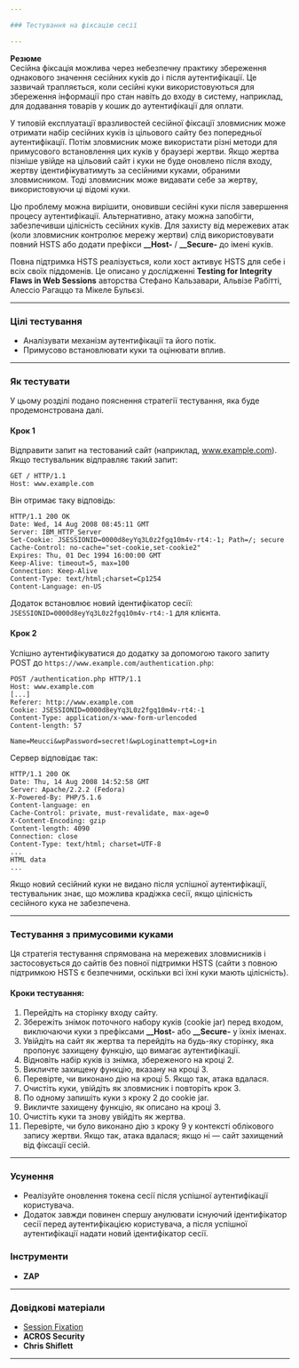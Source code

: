 ```yaml
---

### Тестування на фіксацію сесії

---
```


**Резюме**  
Сесійна фіксація можлива через небезпечну практику збереження однакового значення сесійних куків до і після аутентифікації. Це зазвичай трапляється, коли сесійні куки використовуються для збереження інформації про стан навіть до входу в систему, наприклад, для додавання товарів у кошик до аутентифікації для оплати.

У типовій експлуатації вразливостей сесійної фіксації зловмисник може отримати набір сесійних куків із цільового сайту без попередньої аутентифікації. Потім зловмисник може використати різні методи для примусового встановлення цих куків у браузері жертви. Якщо жертва пізніше увійде на цільовий сайт і куки не буде оновлено після входу, жертву ідентифікуватимуть за сесійними куками, обраними зловмисником. Тоді зловмисник може видавати себе за жертву, використовуючи ці відомі куки.

Цю проблему можна вирішити, оновивши сесійні куки після завершення процесу аутентифікації. Альтернативно, атаку можна запобігти, забезпечивши цілісність сесійних куків. Для захисту від мережевих атак (коли зловмисник контролює мережу жертви) слід використовувати повний HSTS або додати префікси **__Host-** / **__Secure-** до імені куків.

Повна підтримка HSTS реалізується, коли хост активує HSTS для себе і всіх своїх піддоменів. Це описано у дослідженні **Testing for Integrity Flaws in Web Sessions** авторства Стефано Кальзавари, Альвізе Рабітті, Алессіо Рагаццо та Мікеле Бульєзі.

---

### **Цілі тестування**  
- Аналізувати механізм аутентифікації та його потік.  
- Примусово встановлювати куки та оцінювати вплив.

---

### **Як тестувати**  
У цьому розділі подано пояснення стратегії тестування, яка буде продемонстрована далі.

#### Крок 1  
Відправити запит на тестований сайт (наприклад, www.example.com).  
Якщо тестувальник відправляє такий запит:  
```
GET / HTTP/1.1  
Host: www.example.com
```

Він отримає таку відповідь:  
```
HTTP/1.1 200 OK  
Date: Wed, 14 Aug 2008 08:45:11 GMT  
Server: IBM_HTTP_Server  
Set-Cookie: JSESSIONID=0000d8eyYq3L0z2fgq10m4v-rt4:-1; Path=/; secure  
Cache-Control: no-cache="set-cookie,set-cookie2"  
Expires: Thu, 01 Dec 1994 16:00:00 GMT  
Keep-Alive: timeout=5, max=100  
Connection: Keep-Alive  
Content-Type: text/html;charset=Cp1254  
Content-Language: en-US
```

Додаток встановлює новий ідентифікатор сесії:  
`JSESSIONID=0000d8eyYq3L0z2fgq10m4v-rt4:-1` для клієнта.

#### Крок 2  
Успішно аутентифікуватися до додатку за допомогою такого запиту POST до `https://www.example.com/authentication.php`:  
```
POST /authentication.php HTTP/1.1  
Host: www.example.com  
[...]  
Referer: http://www.example.com  
Cookie: JSESSIONID=0000d8eyYq3L0z2fgq10m4v-rt4:-1  
Content-Type: application/x-www-form-urlencoded  
Content-length: 57  

Name=Meucci&wpPassword=secret!&wpLoginattempt=Log+in
```

Сервер відповідає так:  
```
HTTP/1.1 200 OK  
Date: Thu, 14 Aug 2008 14:52:58 GMT  
Server: Apache/2.2.2 (Fedora)  
X-Powered-By: PHP/5.1.6  
Content-language: en  
Cache-Control: private, must-revalidate, max-age=0  
X-Content-Encoding: gzip  
Content-length: 4090  
Connection: close  
Content-Type: text/html; charset=UTF-8
...
HTML data
...
```

Якщо новий сесійний куки не видано після успішної аутентифікації, тестувальник знає, що можлива крадіжка сесії, якщо цілісність сесійного кука не забезпечена.

---

### **Тестування з примусовими куками**  
Ця стратегія тестування спрямована на мережевих зловмисників і застосовується до сайтів без повної підтримки HSTS (сайти з повною підтримкою HSTS є безпечними, оскільки всі їхні куки мають цілісність). 

#### Кроки тестування:  
1. Перейдіть на сторінку входу сайту.  
2. Збережіть знімок поточного набору куків (cookie jar) перед входом, виключаючи куки з префіксами **__Host-** або **__Secure-** у їхніх іменах.  
3. Увійдіть на сайт як жертва та перейдіть на будь-яку сторінку, яка пропонує захищену функцію, що вимагає аутентифікації.  
4. Відновіть набір куків із знімка, збереженого на кроці 2.  
5. Викличте захищену функцію, вказану на кроці 3.  
6. Перевірте, чи виконано дію на кроці 5. Якщо так, атака вдалася.  
7. Очистіть куки, увійдіть як зловмисник і повторіть крок 3.  
8. По одному запишіть куки з кроку 2 до cookie jar.  
9. Викличте захищену функцію, як описано на кроці 3.  
10. Очистіть куки та знову увійдіть як жертва.  
11. Перевірте, чи було виконано дію з кроку 9 у контексті облікового запису жертви. Якщо так, атака вдалася; якщо ні — сайт захищений від фіксації сесій.

---

### **Усунення**  
- Реалізуйте оновлення токена сесії після успішної аутентифікації користувача.  
- Додаток завжди повинен спершу анулювати існуючий ідентифікатор сесії перед аутентифікацією користувача, а після успішної аутентифікації надати новий ідентифікатор сесії.

### Інструменти  

- **ZAP**

---

### Довідкові матеріали  

- [Session Fixation](https://en.wikipedia.org/wiki/Session_fixation)  
- **ACROS Security**  
- **Chris Shiflett**

---
